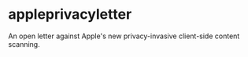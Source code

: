 # appleprivacyletter
An open letter against Apple's new privacy-invasive client-side content scanning.
